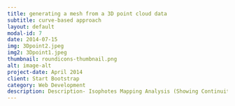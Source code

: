 ```yaml
---
title: generating a mesh from a 3D point cloud data 
subtitle: curve-based approach
layout: default
modal-id: 7
date: 2014-07-15
img: 3Dpoint2.jpeg
img2: 3Dpoint1.jpeg
thumbnail: roundicons-thumbnail.png
alt: image-alt
project-date: April 2014
client: Start Bootstrap
category: Web Development
description: Description- Isophotes Mapping Analysis (Showing Continuity between Surfaces)
---
```

